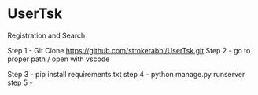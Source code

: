 # UserTsk
Registration and Search 

Step 1 - Git Clone https://github.com/strokerabhi/UserTsk.git
Step 2 - go to proper path / open with vscode
<!--  im alredy share db.sqlite so no need to migrate and make migrations -->
Step 3 - pip install requirements.txt
step 4 - python manage.py runserver
step 5 - 
